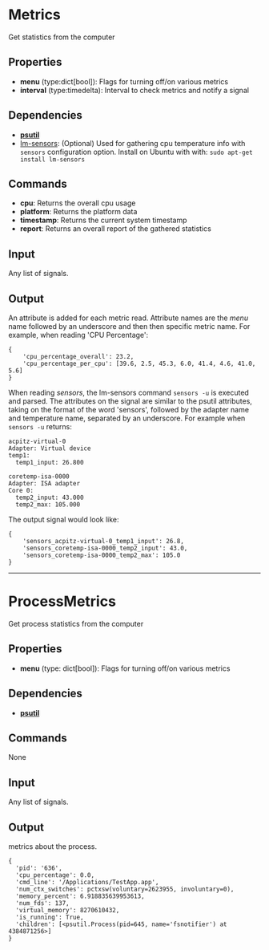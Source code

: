 Metrics
=======

Get statistics from the computer

Properties
----------
* **menu** (type:dict[bool]): Flags for turning off/on various metrics
* **interval** (type:timedelta): Interval to check metrics and notify a signal

Dependencies
------------
-   [**psutil**](https://pypi.python.org/pypi/psutil)
-   [lm-sensors](http://linux.die.net/man/1/sensors): (Optional) Used for
        gathering cpu temperature info with `sensors` configuration option.
        Install on Ubuntu with with: `sudo apt-get install lm-sensors`

Commands
--------
* **cpu**: Returns the overall cpu usage
* **platform**: Returns the platform data
* **timestamp**: Returns the current system timestamp
* **report**: Returns an overall report of the gathered statistics

Input
-----
Any list of signals.

Output
------
An attribute is added for each metric read. Attribute names are the *menu* name
followed by an underscore and then then specific metric name. For example, when
reading 'CPU Percentage':
```
{
    'cpu_percentage_overall': 23.2,
    'cpu_percentage_per_cpu': [39.6, 2.5, 45.3, 6.0, 41.4, 4.6, 41.0, 5.6]
}
```

When reading *sensors*, the lm-sensors command `sensors -u` is executed and
parsed. The attributes on the signal are similar to the psutil attributes,
taking on the format of the word 'sensors', followed by the adapter name and
temperature name, separated by an underscore. For example when `sensors -u`
returns:
```
acpitz-virtual-0
Adapter: Virtual device
temp1:
  temp1_input: 26.800

coretemp-isa-0000
Adapter: ISA adapter
Core 0:
  temp2_input: 43.000
  temp2_max: 105.000
```
The output signal would look like:
```
{
    'sensors_acpitz-virtual-0_temp1_input': 26.8,
    'sensors_coretemp-isa-0000_temp2_input': 43.0,
    'sensors_coretemp-isa-0000_temp2_max': 105.0
}
```

***

ProcessMetrics
==============

Get process statistics from the computer

Properties
----------
* **menu** (type: dict[bool]): Flags for turning off/on various metrics

Dependencies
------------
-   [**psutil**](https://pypi.python.org/pypi/psutil)

Commands
--------
None

Input
-----
Any list of signals.

Output
------
metrics about the process.

```
{
  'pid': '636',
  'cpu_percentage': 0.0,
  'cmd_line': '/Applications/TestApp.app',
  'num_ctx_switches': pctxsw(voluntary=2623955, involuntary=0),
  'memory_percent': 6.918835639953613,
  'num_fds': 137,
  'virtual_memory': 8270610432,
  'is_running': True,
  'children': [<psutil.Process(pid=645, name='fsnotifier') at 4384871256>]
}
```
